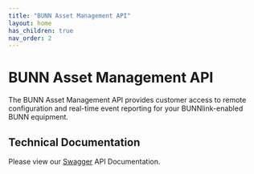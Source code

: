 ```yaml
---
title: "BUNN Asset Management API"
layout: home
has_children: true
nav_order: 2
---
```


# BUNN Asset Management API

The BUNN Asset Management API provides customer access to remote configuration and real-time event reporting for your BUNNlink-enabled BUNN equipment.

## Technical Documentation

Please view our [Swagger](https://api.bunn.com/bunn-asset-management/swagger-ui/) API Documentation.
